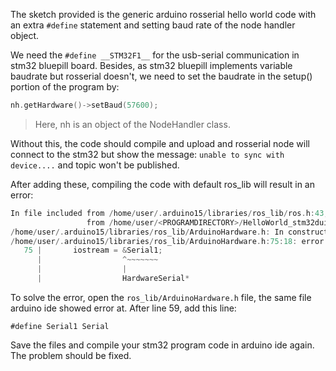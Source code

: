 The sketch provided is the generic arduino rosserial hello world code
with an extra ```#define``` statement and setting baud rate of the node handler object.

We need the ```#define __STM32F1__``` for the usb-serial communication in stm32 bluepill board. Besides, as stm32 bluepill implements variable baudrate but rosserial doesn't, we need to set the baudrate in the setup() portion of the program by:
```cpp
nh.getHardware()->setBaud(57600);
```
> Here, nh is an object of the NodeHandler class.

Without this, the code should
compile and upload and rosserial node will connect to the stm32 but show the message:
```unable to sync with device....``` and topic won't be published.

After adding these,
compiling the code with default ros_lib will result in an error:


```cpp
In file included from /home/user/.arduino15/libraries/ros_lib/ros.h:43,
                 from /home/user/<PROGRAMDIRECTORY>/HelloWorld_stm32duino_rosserial/HelloWorld_stm32duino_rosserial.ino:7:
/home/user/.arduino15/libraries/ros_lib/ArduinoHardware.h: In constructor 'ArduinoHardware::ArduinoHardware()':
/home/user/.arduino15/libraries/ros_lib/ArduinoHardware.h:75:18: error: cannot convert 'HardwareSerial*' to 'USBSerial*' in assignment
   75 |       iostream = &Serial1;
      |                  ^~~~~~~~
      |                  |
      |                  HardwareSerial*
```

To solve the error, open the ```ros_lib/ArduinoHardware.h``` file, the same file arduino ide showed error at.
After line 59, add this line:
```
#define Serial1 Serial
```
Save the files and compile your stm32 program code in arduino ide again. The problem should be fixed.